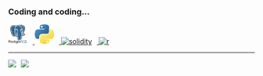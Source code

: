 ### Coding and coding...

  <a href="https://www.postgresql.org" target="_blank" rel="noreferrer"> 
    <img src="https://raw.githubusercontent.com/devicons/devicon/master/icons/postgresql/postgresql-original-wordmark.svg" alt="postgresql" width="40" height="40" style="margin-right: 10px;"/> 
  </a> 
  <a href="https://www.python.org/" target="_blank" rel="noreferrer"> 
    <img src="https://github.com/walkxcode/dashboard-icons/blob/main/svg/python.svg" alt="python" width="40" height="40" style="margin-right: 10px;"/> 
  </a>
  <a href="https://soliditylang.org/" target="_blank" rel="noreferrer"> 
    <img src="https://www.svgrepo.com/show/374088/solidity.svg" alt="solidity" width="40" height="40" style="margin-right: 10px;"/> 
  </a>
  <a href="https://www.r-project.org/" target="_blank" rel="noreferrer"> 
    <img src="https://logotyp.us/file/r.svg" alt="r" width="40" height="40" style="margin-right: 10px;"/> 
  </a>
</div>

---

<div style="display: flex; gap: 10px; align-items: center;">
  <a href="https://www.linkedin.com/in/hjooji/" target="_blank">
    <img src="https://img.shields.io/badge/-LinkedIn-%230077B5?style=for-the-badge&logo=linkedin&logoColor=white" target="_blank">
  </a>
  <a href="https://www.leetcode.com/u/HenryJKS/" target="_blank">
    <img src="https://img.shields.io/badge/-LeetCode-%23FFA116?style=for-the-badge&logo=leetcode&logoColor=white" target="_blank">
  </a>
</div>
